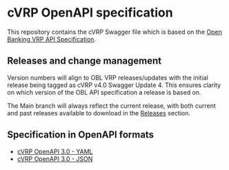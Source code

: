 # cVRP OpenAPI specification

This repository contains the cVRP Swagger file which is based on the [Open Banking VRP API Specification](https://github.com/OpenBankingUK/read-write-api-specs).

## Releases and change management

Version numbers will align to OBL VRP releases/updates with the initial release being tagged as cVRP v4.0 Swagger Update 4.  This ensures clarity on which version of the OBL API specification a release is based on.

The Main branch will always reflect the current release, with both current and past releases available to download in the [Releases](https://github.com/OpenBankingUK/Commercial-VRP-API-Spec/releases) section.

## Specification in OpenAPI formats

- [cVRP OpenAPI 3.0 - YAML](./cvrp-openapi.yaml)  
- [cVRP OpenAPI 3.0 - JSON](./cvrp-openapi.json)
